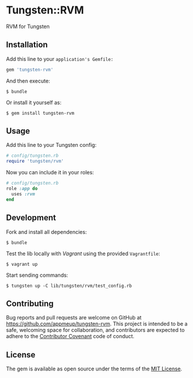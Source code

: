 # Tungsten::RVM

RVM for Tungsten

## Installation

Add this line to your `application's Gemfile:`

```ruby
gem 'tungsten-rvm'
```

And then execute:

    $ bundle

Or install it yourself as:

    $ gem install tungsten-rvm

## Usage

Add this line to your Tungsten config:

```ruby
# config/tungsten.rb
require 'tungsten/rvm'
```

Now you can include it in your roles:

```ruby
# config/tungsten.rb
role :app do
  uses :rvm
end
```

## Development

Fork and install all dependencies:

    $ bundle

Test the lib locally with *Vagrant* using the provided `Vagrantfile`:

    $ vagrant up

Start sending commands:

    $ tungsten up -C lib/tungsten/rvm/test_config.rb

## Contributing

Bug reports and pull requests are welcome on GitHub at https://github.com/appmeup/tungsten-rvm. This project is intended to be a safe, welcoming space for collaboration, and contributors are expected to adhere to the [Contributor Covenant](http://contributor-covenant.org) code of conduct.


## License

The gem is available as open source under the terms of the [MIT License](http://opensource.org/licenses/MIT).
